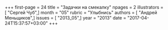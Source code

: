 +++
first-page = 24
title = "Задачки на смекалку"
npages = 2
illustrators = [ "Сергей Чуб",]
month = "05"
rubric = "Улыбнись"
authors = [ "Андрей Меньщиков",]
issues = [ "2013_05",]
year = "2013"
date = "2017-04-24T15:37:57+03:00"
+++
